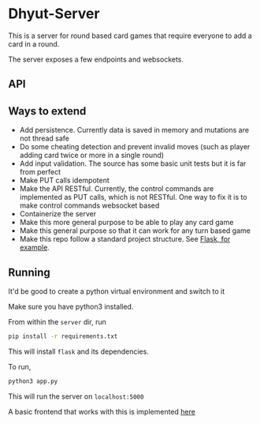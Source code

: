 # Dhyut-Server

This is a server for round based card games that require everyone to add a card in a round.

The server exposes a few endpoints and websockets.

## API

## Ways to extend

- Add persistence. Currently data is saved in memory and mutations are not thread safe
- Do some cheating detection and prevent invalid moves (such as player adding card twice or more in a single round)
- Add input validation. The source has some basic unit tests but it is far from perfect
- Make PUT calls idempotent
- Make the API RESTful. Currently, the control commands are implemented as PUT calls, which is not RESTful. One way to fix it is to make control commands websocket based
- Containerize the server
- Make this more general purpose to be able to play any card game
- Make this general purpose so that it can work for any turn based game
- Make this repo follow a standard project structure. See [Flask, for example](https://github.com/pallets/flask).

## Running

It'd be good to create a python virtual environment and switch to it

Make sure you have python3 installed.

From within the `server` dir, run

```bash
pip install -r requirements.txt
```

This will install `flask` and its dependencies.

To run,

```bash
python3 app.py
```

This will run the server on `localhost:5000`


A basic frontend that works with this is implemented [here](github.com/cpriyank/dhyut-client)

